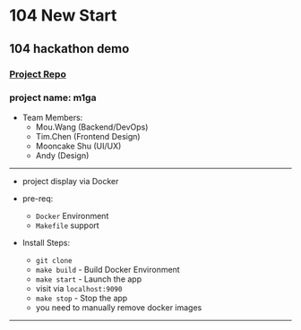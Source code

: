 # 104 New Start
## 104 hackathon demo
### [Project Repo](https://github.com/mouWorks/m1ga)
### project name: m1ga

* Team Members:
    * Mou.Wang (Backend/DevOps)
    * Tim.Chen (Frontend Design)
    * Mooncake Shu (UI/UX)
    * Andy (Design)
---

* project display via Docker
* pre-req: 
    * `Docker` Environment
    * `Makefile` support
    
* Install Steps:
    * `git clone`
    * `make build` - Build Docker Environment
    * `make start` - Launch the app
    * visit via `localhost:9090`
    * `make stop` - Stop the app
    * you need to manually remove docker images
----
